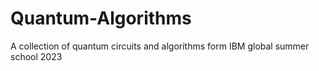 # Quantum-Algorithms
A collection of quantum circuits and algorithms form IBM global summer school 2023
